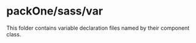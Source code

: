 # packOne/sass/var

This folder contains variable declaration files named by their component class.
